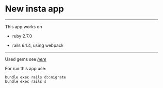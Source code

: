 # New insta app

***

This app works on

- ruby 2.7.0

- rails 6.1.4, using webpack

***

Used gems see _[here](https://github.com/TimLit13/insta/blob/main/Gemfile "Go to gemfile")_


For run this app use:
```
bundle exec rails db:migrate
bundle exec rails s
```